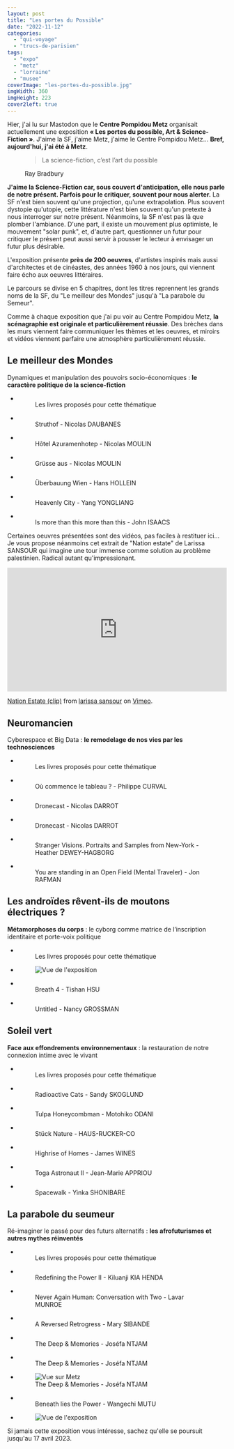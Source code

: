 ```yaml
---
layout: post
title: "Les portes du Possible"
date: "2022-11-12"
categories: 
  - "qui-voyage"
  - "trucs-de-parisien"
tags: 
  - "expo"
  - "metz"
  - "lorraine"
  - "musee"
coverImage: "les-portes-du-possible.jpg"
imgWidth: 360
imgHeight: 223
cover2left: true
---
```


Hier, j'ai lu sur Mastodon que le <strong>Centre Pompidou Metz</strong> organisait actuellement une exposition <strong>«&nbsp;Les portes du possible, Art &amp; Science-Fiction&nbsp;»</strong>. J'aime la <abbr>SF</abbr>, j'aime Metz, j'aime le Centre Pompidou Metz... <strong>Bref, aujourd'hui, j'ai été à Metz</strong>.

<figure>
	<blockquote class="citation">
		<p>La science-fiction, c’est l’art du possible</p>
	</blockquote>
	<figcaption>Ray Bradbury</figcaption>
</figure>

<strong>J'aime la Science-Fiction car, sous couvert d'anticipation, elle nous parle de notre présent. Parfois pour le critiquer, souvent pour nous alerter.</strong> La <abbr>SF</abbr> n'est bien souvent qu'une projection, qu'une extrapolation. Plus souvent dystopie qu'utopie, cette littérature n'est bien souvent qu'un pretexte à nous interroger sur notre présent. Néanmoins, la <abbr>SF</abbr> n'est pas là que plomber l'ambiance. D'une part, il existe  un mouvement plus optimiste, le mouvement "solar punk", et, d'autre part, questionner un futur pour critiquer le présent peut aussi servir à pousser le lecteur à envisager un futur plus désirable.

L'exposition présente <strong>près de 200 oeuvres</strong>, d'artistes inspirés mais aussi d'architectes et de cinéastes, des années 1960 à nos jours, qui viennent faire écho aux oeuvres littéraires.

Le parcours se divise en 5 chapitres, dont les titres reprennent les grands noms de la <abbr>SF</abbr>, du "Le meilleur des Mondes" jusqu'à "La parabole du Semeur".

Comme à chaque exposition que j'ai pu voir au Centre Pompidou Metz, <strong>la scénagraphie est originale et particulièrement réussie</strong>. Des brèches dans les murs viennent faire communiquer les thèmes et les oeuvres, et miroirs et vidéos viennent parfaire une atmosphère particulièrement réussie.

<h2>Le meilleur des Mondes</h2>
<p>Dynamiques et manipulation des pouvoirs socio-économiques&nbsp;: <strong>le caractère politique de la science-fiction</strong></p>

<div id="lmdm-slider" class="splide">
	<div class="splide__track">
		<ul class="splide__list">
			<li class="splide__slide"><div class="lightbox">
				<figure>
					<picture>
						<source srcset="/images/2022/11/les-portes-du-possible/IMG_1466.webp" type="image/webp">
						<img src="/images/2022/11/les-portes-du-possible/IMG_1466.jpeg" alt="">
					</picture>
					<figcaption>Les livres proposés pour cette thématique</figcaption>
				</figure>
			</div></li>
			<li class="splide__slide"><div class="lightbox">
				<figure>
					<picture>
						<source srcset="/images/2022/11/les-portes-du-possible/IMG_1465.webp" type="image/webp">
						<img src="/images/2022/11/les-portes-du-possible/IMG_1465.jpeg" alt="">
					</picture>
					<figcaption>Struthof - Nicolas DAUBANES</figcaption>
				</figure>
			</div></li>
			<li class="splide__slide"><div class="lightbox">
				<figure>
					<picture>
						<source srcset="/images/2022/11/les-portes-du-possible/IMG_1467.webp" type="image/webp">
						<img src="/images/2022/11/les-portes-du-possible/IMG_1467.jpeg" alt="">
					</picture>
					<figcaption>Hôtel Azuramenhotep - Nicolas MOULIN</figcaption>
				</figure>
			</div></li>
			<li class="splide__slide"><div class="lightbox">
				<figure>
					<picture>
						<source srcset="/images/2022/11/les-portes-du-possible/IMG_1468.webp" type="image/webp">
						<img src="/images/2022/11/les-portes-du-possible/IMG_1468.jpeg" alt="">
					</picture>
					<figcaption lang="de">Grüsse aus - Nicolas MOULIN</figcaption>
				</figure>
			</div></li>
			<li class="splide__slide"><div class="lightbox">
				<figure>
					<picture>
						<source srcset="/images/2022/11/les-portes-du-possible/IMG_1472.webp" type="image/webp">
						<img src="/images/2022/11/les-portes-du-possible/IMG_1472.jpeg" alt="">
					</picture>
					<figcaption lang="de">Überbauung Wien - Hans HOLLEIN</figcaption>
				</figure>
			</div></li>
			<li class="splide__slide"><div class="lightbox">
				<figure>
					<picture>
						<source srcset="/images/2022/11/les-portes-du-possible/IMG_1475.webp" type="image/webp">
						<img src="/images/2022/11/les-portes-du-possible/IMG_1475.jpeg" alt="">
					</picture>
					<figcaption lang="en">Heavenly City - Yang YONGLIANG</figcaption>
				</figure>
			</div></li>
			<li class="splide__slide"><div class="lightbox">
				<figure>
					<picture>
						<source srcset="/images/2022/11/les-portes-du-possible/IMG_1477.webp" type="image/webp">
						<img src="/images/2022/11/les-portes-du-possible/IMG_1477.jpeg" alt="">
					</picture>
					<figcaption lang="en">Is more than this more than this - John ISAACS</figcaption>
				</figure>
			</div></li>
		</ul>
	</div>
</div>
<p>Certaines oeuvres présentées sont des vidéos, pas faciles à restituer ici... Je vous propose néanmoins cet extrait de <span lang="en">"Nation estate"</span> de Larissa SANSOUR qui imagine une tour immense comme solution au problème palestinien. Radical autant qu'impressionant.</p>
<div style="padding:56.25% 0 0 0;position:relative;"><iframe src="https://player.vimeo.com/video/57460693?h=6be8f8d8b6&portrait=0" style="position:absolute;top:0;left:0;width:100%;height:100%;" frameborder="0" allow="autoplay; fullscreen; picture-in-picture" allowfullscreen></iframe></div><script src="https://player.vimeo.com/api/player.js"></script>
<p><a href="https://vimeo.com/57460693">Nation Estate (clip)</a> from <a href="https://vimeo.com/larissasansour">larissa sansour</a> on <a href="https://vimeo.com">Vimeo</a>.</p>

<h2>Neuromancien</h2>
<p>Cyberespace et <span lang="en">Big Data</span>&nbsp;: <strong>le remodelage de nos vies par les technosciences</strong></p>
<div id="n-slider" class="splide">
	<div class="splide__track">
		<ul class="splide__list">
			<li class="splide__slide"><div class="lightbox">
				<figure>
					<picture>
						<source srcset="/images/2022/11/les-portes-du-possible/IMG_1480.webp" type="image/webp">
						<img src="/images/2022/11/les-portes-du-possible/IMG_1480.jpeg" alt="">
					</picture>
					<figcaption>Les livres proposés pour cette thématique</figcaption>
				</figure>
			</div></li>
			<li class="splide__slide"><div class="lightbox">
				<figure>
					<picture>
						<source srcset="/images/2022/11/les-portes-du-possible/IMG_1481.webp" type="image/webp">
						<img src="/images/2022/11/les-portes-du-possible/IMG_1481.jpeg" alt="">
					</picture>
					<figcaption>Où commence le tableau&nbsp;? - Philippe CURVAL</figcaption>
				</figure>
			</div></li>
			<li class="splide__slide"><div class="lightbox">
				<figure>
					<picture>
						<source srcset="/images/2022/11/les-portes-du-possible/IMG_1484.webp" type="image/webp">
						<img src="/images/2022/11/les-portes-du-possible/IMG_1484.jpeg" alt="">
					</picture>
					<figcaption>Dronecast - Nicolas DARROT</figcaption>
				</figure>
			</div></li>
			<li class="splide__slide"><div class="lightbox">
				<figure>
					<picture>
						<source srcset="/images/2022/11/les-portes-du-possible/IMG_1487.webp" type="image/webp">
						<img src="/images/2022/11/les-portes-du-possible/IMG_1487.jpeg" alt="">
					</picture>
					<figcaption>Dronecast - Nicolas DARROT</figcaption>
				</figure>
			</div></li>
			<li class="splide__slide"><div class="lightbox">
				<figure>
					<picture>
						<source srcset="/images/2022/11/les-portes-du-possible/IMG_1485.webp" type="image/webp">
						<img src="/images/2022/11/les-portes-du-possible/IMG_1485.jpeg" alt="">
					</picture>
					<figcaption lang="en">Stranger Visions. Portraits and Samples from New-York - Heather DEWEY-HAGBORG	</figcaption>
				</figure>
			</div></li>
			<li class="splide__slide"><div class="lightbox">
				<figure>
					<picture>
						<source srcset="/images/2022/11/les-portes-du-possible/IMG_1489.webp" type="image/webp">
						<img src="/images/2022/11/les-portes-du-possible/IMG_1489.jpeg" alt="">
					</picture>
					<figcaption lang="en">You are standing in an Open Field (Mental Traveler) - Jon RAFMAN</figcaption>
				</figure>
			</div></li>
		</ul>
	</div>
</div>

<h2>Les androïdes rêvent-ils de moutons électriques&nbsp;?</h2>
<p><strong>Métamorphoses du corps</strong>&nbsp;: le cyborg comme matrice de l’inscription identitaire et porte-voix politique</p>
<div id="laridme-slider" class="splide">
	<div class="splide__track">
		<ul class="splide__list">
			<li class="splide__slide"><div class="lightbox">
				<figure>
					<picture>
						<source srcset="/images/2022/11/les-portes-du-possible/IMG_1492.webp" type="image/webp">
						<img src="/images/2022/11/les-portes-du-possible/IMG_1492.jpeg" alt="">
					</picture>
					<figcaption>Les livres proposés pour cette thématique</figcaption>
				</figure>
			</div></li>
			<li class="splide__slide"><div class="lightbox">
				<figure>
					<picture>
						<source srcset="/images/2022/11/les-portes-du-possible/IMG_1493.webp" type="image/webp">
						<img src="/images/2022/11/les-portes-du-possible/IMG_1493.jpeg" alt="Vue de l'exposition">
					</picture>
				</figure>
			</div></li>
			<li class="splide__slide"><div class="lightbox">
				<figure>
					<picture>
						<source srcset="/images/2022/11/les-portes-du-possible/IMG_1494.webp" type="image/webp">
						<img src="/images/2022/11/les-portes-du-possible/IMG_1494.jpeg" alt="">
					</picture>
					<figcaption lang="en">Breath 4 - Tishan HSU</figcaption>
				</figure>
			</div></li>
			<li class="splide__slide"><div class="lightbox">
				<figure>
					<picture>
						<source srcset="/images/2022/11/les-portes-du-possible/IMG_1496.webp" type="image/webp">
						<img src="/images/2022/11/les-portes-du-possible/IMG_1496.jpeg" alt="">
					</picture>
					<figcaption lang="en">Untitled - Nancy GROSSMAN</figcaption>
				</figure>
			</div></li>
		</ul>
	</div>
</div>

<h2>Soleil vert</h2>
<p><strong>Face aux effondrements environnementaux</strong>&nbsp;: la restauration de notre connexion intime avec le vivant</p>
<div id="sv-slider" class="splide">
	<div class="splide__track">
		<ul class="splide__list">
			<li class="splide__slide"><div class="lightbox">
				<figure>
					<picture>
						<source srcset="/images/2022/11/les-portes-du-possible/IMG_1507.webp" type="image/webp">
						<img src="/images/2022/11/les-portes-du-possible/IMG_1507.jpeg" alt="">
					</picture>
					<figcaption>Les livres proposés pour cette thématique</figcaption>
				</figure>
			</div></li>
			<li class="splide__slide"><div class="lightbox">
				<figure>
					<picture>
						<source srcset="/images/2022/11/les-portes-du-possible/IMG_1508.webp" type="image/webp">
						<img src="/images/2022/11/les-portes-du-possible/IMG_1508.jpeg" alt="">
					</picture>
					<figcaption lag="en">Radioactive Cats - Sandy SKOGLUND</figcaption>
				</figure>
			</div></li>
			<li class="splide__slide"><div class="lightbox">
				<figure>
					<picture>
						<source srcset="/images/2022/11/les-portes-du-possible/IMG_1510.webp" type="image/webp">
						<img src="/images/2022/11/les-portes-du-possible/IMG_1510.jpeg" alt="">
					</picture>
					<figcaption lang="en">Tulpa Honeycombman - Motohiko ODANI</figcaption>
				</figure>
			</div></li>
			<li class="splide__slide"><div class="lightbox">
				<figure>
					<picture>
						<source srcset="/images/2022/11/les-portes-du-possible/IMG_1513.webp" type="image/webp">
						<img src="/images/2022/11/les-portes-du-possible/IMG_1513.jpeg" alt="">
					</picture>
					<figcaption lang="de">Stück Nature - HAUS-RUCKER-CO</figcaption>
				</figure>
			</div></li>
			<li class="splide__slide"><div class="lightbox">
				<figure>
					<picture>
						<source srcset="/images/2022/11/les-portes-du-possible/IMG_1515.webp" type="image/webp">
						<img src="/images/2022/11/les-portes-du-possible/IMG_1515.jpeg" alt="">
					</picture>
					<figcaption lang="en">Highrise of Homes - James WINES</figcaption>
				</figure>
			</div></li>
			<li class="splide__slide"><div class="lightbox">
				<figure>
					<picture>
						<source srcset="/images/2022/11/les-portes-du-possible/IMG_1520.webp" type="image/webp">
						<img src="/images/2022/11/les-portes-du-possible/IMG_1520.jpeg" alt="">
					</picture>
					<figcaption lang="en">Toga Astronaut II - Jean-Marie APPRIOU</figcaption>
				</figure>
			</div></li>
			<li class="splide__slide"><div class="lightbox">
				<figure>
					<picture>
						<source srcset="/images/2022/11/les-portes-du-possible/IMG_1523.webp" type="image/webp">
						<img src="/images/2022/11/les-portes-du-possible/IMG_1523.jpeg" alt="">
					</picture>
					<figcaption lang="en">Spacewalk - Yinka SHONIBARE</figcaption>
				</figure>
			</div></li>
		</ul>
	</div>
</div>

<h2>La parabole du seumeur</h2>
<p>Ré-imaginer le passé pour des futurs alternatifs&nbsp;: <strong>les afrofuturismes et autres mythes réinventés</strong></p>
<div id="lpds-slider" class="splide">
	<div class="splide__track">
		<ul class="splide__list">
			<li class="splide__slide"><div class="lightbox">
				<figure>
					<picture>
						<source srcset="/images/2022/11/les-portes-du-possible/IMG_1525.webp" type="image/webp">
						<img src="/images/2022/11/les-portes-du-possible/IMG_1525.jpeg" alt="">
					</picture>
					<figcaption>Les livres proposés pour cette thématique</figcaption>
				</figure>
			</div></li>
			<li class="splide__slide"><div class="lightbox">
				<figure>
					<picture>
						<source srcset="/images/2022/11/les-portes-du-possible/IMG_1526.webp" type="image/webp">
						<img src="/images/2022/11/les-portes-du-possible/IMG_1526.jpeg" alt="">
					</picture>
					<figcaption lang="en">Redefining the Power II - Kiluanji KIA HENDA</figcaption>
				</figure>
			</div></li>
			<li class="splide__slide"><div class="lightbox">
				<figure>
					<picture>
						<source srcset="/images/2022/11/les-portes-du-possible/IMG_1528.webp" type="image/webp">
						<img src="/images/2022/11/les-portes-du-possible/IMG_1528.jpeg" alt="">
					</picture>
					<figcaption lang="en">Never Again Human: Conversation with Two - Lavar MUNROE</figcaption>
				</figure>
			</div></li>
			<li class="splide__slide"><div class="lightbox">
				<figure>
					<picture>
						<source srcset="/images/2022/11/les-portes-du-possible/IMG_1531.webp" type="image/webp">
						<img src="/images/2022/11/les-portes-du-possible/IMG_1531.jpeg" alt="">
					</picture>
					<figcaption lang="en">A Reversed Retrogress - Mary SIBANDE</figcaption>
				</figure>
			</div></li>
			<li class="splide__slide"><div class="lightbox">
				<figure>
					<picture>
						<source srcset="/images/2022/11/les-portes-du-possible/IMG_1533.webp" type="image/webp">
						<img src="/images/2022/11/les-portes-du-possible/IMG_1533.jpeg" alt="">
					</picture>
					<figcaption lang="en">The Deep &amp; Memories - Joséfa NTJAM</figcaption>
				</figure>
			</div></li>
			<li class="splide__slide"><div class="lightbox">
				<figure>
					<picture>
						<source srcset="/images/2022/11/les-portes-du-possible/IMG_1536.webp" type="image/webp">
						<img src="/images/2022/11/les-portes-du-possible/IMG_1536.jpeg" alt="">
					</picture>
					<figcaption lang="en">The Deep &amp; Memories - Joséfa NTJAM</figcaption>
				</figure>
			</div></li>
			<li class="splide__slide"><div class="lightbox">
				<figure>
					<picture>
						<source srcset="/images/2022/11/les-portes-du-possible/IMG_1539.webp" type="image/webp">
						<img src="/images/2022/11/les-portes-du-possible/IMG_1539.jpeg" alt="Vue sur Metz">
					</picture>
					<figcaption lang="en">The Deep &amp; Memories - Joséfa NTJAM</figcaption>
				</figure>
			</div></li>
			<li class="splide__slide"><div class="lightbox">
				<figure>
					<picture>
						<source srcset="/images/2022/11/les-portes-du-possible/IMG_1542.webp" type="image/webp">
						<img src="/images/2022/11/les-portes-du-possible/IMG_1542.jpeg" alt="">
					</picture>
					<figcaption lang="en">Beneath lies the Power - Wangechi MUTU</figcaption>
				</figure>
			</div></li>
			<li class="splide__slide"><div class="lightbox">
				<figure>
					<picture>
						<source srcset="/images/2022/11/les-portes-du-possible/IMG_1544.webp" type="image/webp">
						<img src="/images/2022/11/les-portes-du-possible/IMG_1544.jpeg" alt="Vue de l'exposition">
					</picture>
				</figure>
			</div></li>
		</ul>
	</div>
</div>

Si jamais cette exposition vous intéresse, sachez qu'elle se poursuit jusqu'au 17 avril 2023.
